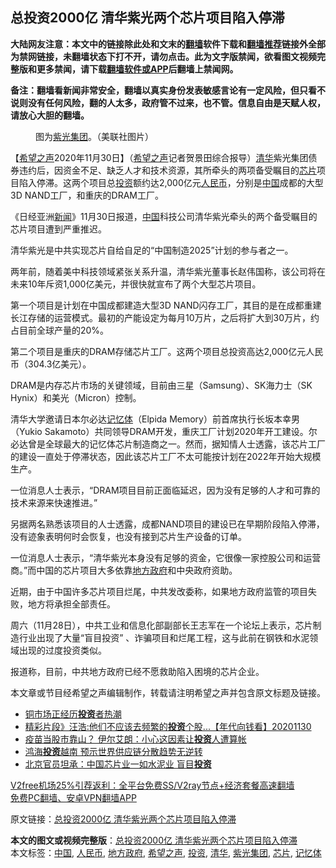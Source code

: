  <h2>总投资2000亿 清华紫光两个芯片项目陷入停滞</h2> <p class="notice"><b>大陆网友注意：本文中的链接除此处和文末的<a href="https://github.com/bannedbook/fanqiang" >翻墙</a>软件下载和<a href="https://github.com/killgcd/justmysocks/blob/master/README.md">翻墙推荐</a>链接外全部为禁网链接，未翻墙状态下打不开，请勿点击。此为文字版禁闻，欲看图文视频完整版和更多禁闻，请下载<a href="https://github.com/bannedbook/fanqiang">翻墙软件或APP</a>后翻墙上禁闻网。</p><p>备注：翻墙看新闻非常安全，翻墙以真实身份发表敏感言论有一定风险，但只看不说则没有任何风险，翻的人太多，政府管不过来，也不管。信息自由是天赋人权，请放心大胆的翻墙。</b></p>  <div class="entry"> <figure><figcaption>图为<a href="https://www.bannedbook.org/bnews/tag/%E7%B4%AB%E5%85%89%E9%9B%86%E5%9B%A2/" class="st_tag internal_tag" rel="tag" title="标签 紫光集团 下的日志">紫光集团</a>。（美联社图片）</figcaption></figure> <p>【<span class='wp_keywordlink_affiliate'><a href="https://www.soundofhope.org" title="希望之声" target="_blank">希望之声</a></span>2020年11月30日】（<a href="https://www.bannedbook.org/bnews/tag/%e5%b8%8c%e6%9c%9b%e4%b9%8b%e5%a3%b0/" class="st_tag internal_tag" rel="tag" title="标签 希望之声 下的日志">希望之声</a>记者贺景田综合报导）<a href="https://www.bannedbook.org/bnews/tag/%E6%B8%85%E5%8D%8E/" class="st_tag internal_tag" rel="tag" title="标签 清华 下的日志">清华</a>紫光集团债券违约后，因资金不足、缺乏人才和技术资源，其所牵头的两项备受瞩目的<a href="https://www.bannedbook.org/bnews/tag/%E8%8A%AF%E7%89%87/" class="st_tag internal_tag" rel="tag" title="标签 芯片 下的日志">芯片</a>项目陷入停滞。这两个项目总<a href="https://www.bannedbook.org/bnews/tag/%e6%8a%95%e8%b5%84/" class="st_tag internal_tag" rel="tag" title="标签 投资 下的日志">投资</a>额约达2,000亿元<a href="https://www.bannedbook.org/bnews/tag/%e4%ba%ba%e6%b0%91%e5%b8%81/" class="st_tag internal_tag" rel="tag" title="标签 人民币 下的日志">人民币</a>，分别是<span class='wp_keywordlink_affiliate'><a href="https://www.bannedbook.org/" title="中国" target="_blank">中国</a></span>成都的大型3D NAND工厂，和重庆的DRAM工厂。</p> <p>《日经亚洲<span class='wp_keywordlink_affiliate'><a href="https://www.bannedbook.org/" title="新闻">新闻</a></span>》11月30日报道，<a href="https://www.bannedbook.org/bnews/tag/%E4%B8%AD%E5%9B%BD/" class="st_tag internal_tag" rel="tag" title="标签 中国 下的日志">中国</a>科技公司清华紫光牵头的两个备受瞩目的芯片项目遭到严重推迟。</p> <p>清华紫光是中共实现芯片自给自足的“中国制造2025”计划的参与者之一。</p> <p>两年前，随着美中科技领域紧张关系升温，清华紫光董事长赵伟国称，该公司将在未来10年斥资1,000亿美元，并很快就宣布了两个大型芯片项目。</p> <p>第一个项目是计划在中国成都建造大型3D NAND闪存工厂，其目的是在成都重建长江存储的运营模式。最初的产能设定为每月10万片，之后将扩大到30万片，约占目前全球产量的20%。</p>  <p>第二个项目是重庆的DRAM存储芯片工厂。这两个项目总投资高达2,000亿元人民币（304.3亿美元）。</p> <p>DRAM是内存芯片市场的关键领域，目前由三星（Samsung）、SK海力士（SK Hynix）和美光（Micron）控制。</p> <p>清华大学邀请日本尔必达<a href="https://www.bannedbook.org/bnews/tag/%E8%AE%B0%E5%BF%86%E4%BD%93/" class="st_tag internal_tag" rel="tag" title="标签 记忆体 下的日志">记忆体</a>（Elpida Memory）前首席执行长坂本幸男（Yukio Sakamoto）共同领导DRAM开发，重庆工厂计划2020年开工建设。尔必达曾是全球最大的记忆体芯片制造商之一。然而，据知情人士透露，该芯片工厂的建设一直处于停滞状态，因此该芯片工厂不太可能按计划在2022年开始大规模生产。</p> <p>一位消息人士表示，“DRAM项目目前正面临延迟，因为没有足够的人才和可靠的技术来源来快速推进。”</p> <p>另据两名熟悉该项目的人士透露，成都NAND项目的建设已在早期阶段陷入停滞，没有迹象表明何时会恢复，也没有接到芯片生产设备的订单。</p>  <p>一位消息人士表示，“清华紫光本身没有足够的资金，它很像一家控股公司和运营商。”而中国的芯片项目大多依靠<a href="https://www.bannedbook.org/bnews/tag/%E5%9C%B0%E6%96%B9%E6%94%BF%E5%BA%9C/" class="st_tag internal_tag" rel="tag" title="标签 地方政府 下的日志">地方政府</a>和中央政府资助。</p> <p>近期，由于中国许多芯片项目烂尾，中共发改委称，如果地方政府监管的项目失败，地方将承担全部责任。</p> <p>周六（11月28日），中共工业和信息化部副部长王志军在一个论坛上表示，芯片制造行业出现了大量“盲目投资” 、诈骗项目和烂尾工程，这与此前在钢铁和水泥领域出现的过度投资类似。</p> <p>报道称，目前，中共地方政府已经不愿救助陷入困境的芯片企业。</p> <p>本文章或节目经希望之声编辑制作，转载请注明希望之声并包含原文标题及链接。</p>  <ul class='op-related-articles' title='相关阅读'> <li><a href='https://www.bannedbook.org/bnews/finance/20201201/1439765.html' target='_blank'>铜市场正经历<b>投资</b>者热潮</a></li> <li><a href='https://www.bannedbook.org/bnews/taiwannews/20201130/1439704.html' target='_blank'>精彩片段》汪浩:他们不应该去频繁的<b>投资</b>个股...【年代向钱看】20201130</a></li> <li><a href='https://www.bannedbook.org/bnews/cnnews/20201130/1439427.html' target='_blank'>疫苗当股市靠山？ 伊尔艾朗：小心这因素让<b>投资</b>人遭算帐</a></li> <li><a href='https://www.bannedbook.org/bnews/cnnews/20201130/1439288.html' target='_blank'>鸿海<b>投资</b>越南 预示世界供应链分散趋势无逆转</a></li> <li><a href='https://www.bannedbook.org/bnews/finance/20201129/1438898.html' target='_blank'>北京官员坦承：中国芯片业一如水泥业 盲目<b>投资</b></a></li> </ul> <p class="texttj"> <a href="https://github.com/bannedbook/fanqiang/wiki/V2ray%E6%9C%BA%E5%9C%BA" target="_blank">V2free机场25%引荐返利：全平台免费SS/V2ray节点+经济套餐高速翻墙</a><br/> <a href="https://github.com/bannedbook/fanqiang/wiki/%E7%A6%81%E9%97%BB%E7%BD%91%E5%AE%89%E5%8D%93%E7%BF%BB%E5%A2%99%E6%96%B0%E9%97%BBAPP" target="_blank">免费PC翻墙、安卓VPN翻墙APP</a></p><p>原文链接：<a class="src_link"  href="https://www.soundofhope.org/post/448651" target="_blank">总投资2000亿 清华紫光两个芯片项目陷入停滞</a></p><a name='sharetosocial'></a>       <div><b>本文的图文或视频完整版</b>：<a href='https://www.bannedbook.org/bnews/comments/20201201/1439834.html'>总投资2000亿 清华紫光两个芯片项目陷入停滞</a></div>  </div><!--END ENTRY--> <div class="postfooter"> <div>本文标签：<a href="https://www.bannedbook.org/bnews/tag/%E4%B8%AD%E5%9B%BD/" rel="tag">中国</a>, <a href="https://www.bannedbook.org/bnews/tag/%e4%ba%ba%e6%b0%91%e5%b8%81/" rel="tag">人民币</a>, <a href="https://www.bannedbook.org/bnews/tag/%E5%9C%B0%E6%96%B9%E6%94%BF%E5%BA%9C/" rel="tag">地方政府</a>, <a href="https://www.bannedbook.org/bnews/tag/%e5%b8%8c%e6%9c%9b%e4%b9%8b%e5%a3%b0/" rel="tag">希望之声</a>, <a href="https://www.bannedbook.org/bnews/tag/%e6%8a%95%e8%b5%84/" rel="tag">投资</a>, <a href="https://www.bannedbook.org/bnews/tag/%E6%B8%85%E5%8D%8E/" rel="tag">清华</a>, <a href="https://www.bannedbook.org/bnews/tag/%E7%B4%AB%E5%85%89%E9%9B%86%E5%9B%A2/" rel="tag">紫光集团</a>, <a href="https://www.bannedbook.org/bnews/tag/%E8%8A%AF%E7%89%87/" rel="tag">芯片</a>, <a href="https://www.bannedbook.org/bnews/tag/%E8%AE%B0%E5%BF%86%E4%BD%93/" rel="tag">记忆体</a></div>  </div><!--END POSTFOOTER--> 